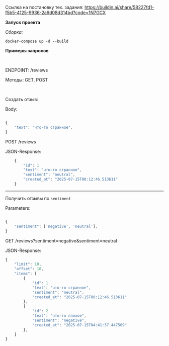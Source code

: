 Ссылка на постановку тех. задания: https://buildin.ai/share/58227fd1-f5b5-4125-9936-2a6d08d314bd?code=1N7GCX


**Запуск проекта**


*Сборка:*

```
docker-compose up -d --build

```

**Примеры запросов**

&nbsp;
&nbsp;
&nbsp;
&nbsp;

ENDPOINT: /reviews

Методы: GET, POST

&nbsp;
&nbsp;
&nbsp;

Создать отзыв:

Body: 

```javascript

{
    "text": "что-то странное",
}
```

POST /reviews

JSON-Response:

```javascript
    {
        "id": 1
        "text": "что-то странное",
        "sentiment": "neutral",
        "created_at": "2025-07-15T00:12:46.513611"
    }
```

***

Получить отзывы по `sentiment`

Parameters:

```javascript

{
    "sentiment": ['negative', 'neutral'],
}
```

GET /reviews?sentiment=negative&sentiment=neutral

JSON-Response:

```javascript
{
    "limit": 10,
    "offset": 10,
    "items": [
        {
            "id": 1
            "text": "что-то странное",
            "sentiment": "neutral",
            "created_at": "2025-07-15T00:12:46.513611"
        }, 
        {
            "id": 2
            "text": "что-то плохое",
            "sentiment": "negative",
            "created_at": "2025-07-15T04:41:37.447509"
        }, 
    ]
}
```